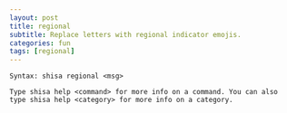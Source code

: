 ```yaml
---
layout: post
title: regional
subtitle: Replace letters with regional indicator emojis.
categories: fun
tags: [regional]
---
```


`Syntax: shisa regional <msg>`

```
Type shisa help <command> for more info on a command. You can also type shisa help <category> for more info on a category.
```
